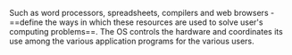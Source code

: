 Such as word processors, spreadsheets, compilers and web browsers - ==define the ways in which these resources are used to solve user's computing problems==. The OS controls the hardware and coordinates its use among the various application programs for the various users.